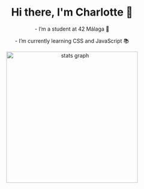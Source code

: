 ## <h1 align="center">Hi there, I'm Charlotte 👋</h1>

<p align="center">
  - I’m a student at 42 Málaga 🔭
</p>
<p align="center">
 - I’m currently learning CSS and JavaScript 📚
</p>



<div align="center">
  <img src="https://github.com/user-attachments/assets/e60e54e9-e1c0-4395-bd13-7282ee0135ac" height="350" alt="stats graph"  />
</div>
